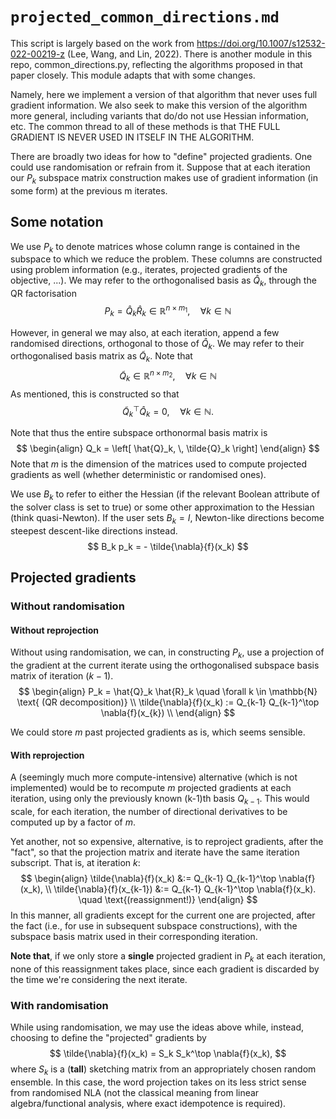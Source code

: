 # ```projected_common_directions.md```

This script is largely based on the work from https://doi.org/10.1007/s12532-022-00219-z (Lee, Wang, and Lin, 2022). There is another module in this repo, common_directions.py, reflecting the algorithms proposed in that paper closely. This module adapts that with some changes.

Namely, here we implement a version of that algorithm that never uses full gradient information.
We also seek to make this version of the algorithm more general, including variants that do/do not use Hessian information, etc.
The common thread to all of these methods is that THE FULL GRADIENT IS NEVER USED IN ITSELF IN THE ALGORITHM.

There are broadly two ideas for how to "define" projected gradients. One could use randomisation or refrain from it. Suppose that at each iteration our $P_k$ subspace matrix construction makes use of gradient information (in some form) at the previous m iterates.

## Some notation

We use $P_k$ to denote matrices whose column range is contained in the subspace to which we reduce the problem. These columns are constructed using problem information (e.g., iterates, projected gradients of the objective, ...). We may refer to the orthogonalised basis as $\hat{Q}_k$, through the QR factorisation
$$
P_k = \hat{Q}_k \hat{R}_k \in \mathbb{R}^{n \times m_1}, \quad \forall k \in \mathbb{N}
$$

However, in general we may also, at each iteration, append a few randomised directions, orthogonal to those of $\hat{Q}_k$. We may refer to their orthogonalised basis matrix as $\tilde{Q}_k$. Note that
$$
\tilde{Q}_k \in \mathbb{R}^{n \times m_2}, \quad \forall k \in \mathbb{N}
$$
As mentioned, this is constructed so that
$$
\tilde{Q}_k^\top \hat{Q}_k = 0, \quad \forall k \in \mathbb{N}.
$$

Note that thus the entire subspace orthonormal basis matrix is
$$
\begin{align}
Q_k = \left[ \hat{Q}_k, \, \tilde{Q}_k \right]
\end{align}
$$
Note that $m$ is the dimension of the matrices used to compute projected gradients as well (whether deterministic or randomised ones).


We use $B_k$ to refer to either the Hessian (if the relevant Boolean attribute of the solver class is set to true) or some other approximation to the Hessian (think quasi-Newton). If the user sets $B_k = I$, Newton-like directions become steepest descent-like directions instead.
$$
B_k p_k = - \tilde{\nabla}{f}(x_k)
$$

## Projected gradients

### Without randomisation

#### Without reprojection

Without using randomisation, we can, in constructing $P_k$, use a projection of the gradient at the current iterate using the orthogonalised subspace basis matrix of iteration $(k-1)$.
$$
\begin{align}
P_k = \hat{Q}_k \hat{R}_k \quad \forall k \in \mathbb{N} \text{ (QR decomposition)} \\
\tilde{\nabla}{f}(x_k) := Q_{k-1} Q_{k-1}^\top \nabla{f}(x_{k}) \\
\end{align}
$$

We could store $m$ past projected gradients as is, which seems sensible.

#### With reprojection

A (seemingly much more compute-intensive) alternative (which is not implemented) would be to recompute $m$ projected gradients at each iteration, using only the previously known (k-1)th basis $Q_{k-1}$. This would scale, for each iteration, the number of directional derivatives to be computed up by a factor of $m$.

Yet another, not so expensive, alternative, is to reproject gradients, after the "fact", so that the projection matrix and iterate have the same iteration subscript. That is, at iteration $k$:
$$
\begin{align}
\tilde{\nabla}{f}(x_k) &:= Q_{k-1} Q_{k-1}^\top \nabla{f}(x_k), \\
\tilde{\nabla}{f}(x_{k-1}) &:= Q_{k-1} Q_{k-1}^\top \nabla{f}(x_k). \quad \text{(reassignment!)}
\end{align}
$$
In this manner, all gradients except for the current one are projected, after the fact (i.e., for use in subsequent subspace constructions), with the subspace basis matrix used in their corresponding iteration.

**Note that**, if we only store a **single** projected gradient in $P_k$ at each iteration, none of this reassignment takes place, since each gradient is discarded by the time we're considering the next iterate.

### With randomisation

While using randomisation, we may use the ideas above while, instead, choosing to define the "projected" gradients by
$$
\tilde{\nabla}{f}(x_k) = S_k S_k^\top \nabla{f}(x_k),
$$
where $S_k$ is a (**tall**) sketching matrix from an appropriately chosen random ensemble. In this case, the word projection takes on its less strict sense from randomised NLA (not the classical meaning from linear algebra/functional analysis, where exact idempotence is required).
